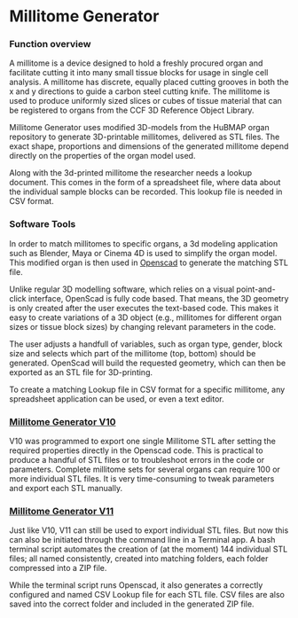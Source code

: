 # Millitome Generator

<h3>Function overview</h3>

A millitome is a device designed to hold a freshly procured organ and facilitate cutting it into many small tissue blocks for usage in single cell analysis. A millitome has discrete, equally placed cutting grooves in both the x and y directions to guide a carbon steel cutting knife. The millitome is used to produce uniformly sized slices or cubes of tissue material that can be registered to organs from the CCF 3D Reference Object Library.

Millitome Generator uses modified 3D-models from the HuBMAP organ repository to generate 3D-printable millitomes, delivered as STL files. The exact shape, proportions and dimensions of the generated millitome depend directly on the properties of the organ model used.

Along with the 3d-printed millitome the researcher needs a lookup document. This comes in the form of a spreadsheet file, where data about the individual sample blocks can be recorded. This lookup file is needed in CSV format.

<h3>Software Tools</h3>

In order to match millitomes to specific organs, a 3d modeling application such as Blender, Maya or Cinema 4D is used to simplify the organ model. This modified organ is then used in <a href="https://openscad.org">Openscad</a> to generate the matching STL file.

Unlike regular 3D modelling software, which relies on a visual point-and-click interface, OpenScad is fully code based. That means, the 3D geometry is only created after the user executes the text-based code. This makes it easy to create variations of a 3D object (e.g., millitomes for different organ sizes or tissue block sizes) by changing relevant parameters in the code.

The user adjusts a handfull of variables, such as organ type, gender, block size and selects which part of the millitome (top, bottom) should be generated. OpenScad will build the requested geometry, which can then be exported as an STL file for 3D-printing.

To create a matching Lookup file in CSV format for a specific millitome, any spreadsheet application can be used, or even a text editor.

<h3><a href="https://github.com/hubmapconsortium/hra-millitome-generator/tree/main/OpenScad%20Code/V10">Millitome Generator V10</a></h3>

V10 was programmed to export one single Millitome STL after setting the required properties directly in the Openscad code. This is practical to produce a handful of STL files or to troubleshoot errors in the code or parameters. Complete millitome sets for several organs can require 100 or more individual STL files. It is very time-consuming to tweak parameters and export each STL manually.

<h3><a href="https://github.com/hubmapconsortium/hra-millitome-generator/tree/main/OpenScad%20Code/V11">Millitome Generator V11</a></h3>

Just like V10, V11 can still be used to export individual STL files. But now this can also be initiated through the command line in a Terminal app. A bash terminal script automates the creation of (at the moment) 144 individual STL files; all named consistently, created into matching folders, each folder compressed into a ZIP file.

While the terminal script runs Openscad, it also generates a correctly configured and named CSV Lookup file for each STL file. CSV files are also saved into the correct folder and included in the generated ZIP file.

